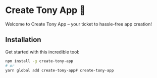 # Create Tony App 🚀

Welcome to Create Tony App – your ticket to hassle-free app creation!

## Installation

Get started with this incredible tool:

```sh
npm install -g create-tony-app
# or
yarn global add create-tony-app# create-tony-app
